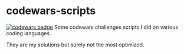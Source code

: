 # codewars-scripts

[![codewars badge](https://www.codewars.com/users/JustYo/badges/large)](https://www.codewars.com)
Some codewars challenges scripts I did on various coding languages.

They are my solutions but surely not the most optimized.

